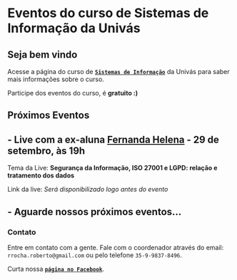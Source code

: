 # Eventos do curso de Sistemas de Informação da Univás

## Seja bem vindo

Acesse a página do curso de **[`Sistemas de Informação`](https://www.univas.edu.br/menu/ensino/graduacao/curso.asp?id=13)** da Univás para saber mais informações sobre o curso.

Participe dos eventos do curso, é **gratuito :)**

## Próximos Eventos

## - Live com a ex-aluna [Fernanda Helena](https://www.linkedin.com/in/fernanda-helena-99738b67/) - 29 de setembro, às 19h

Tema da Live: **Segurança da Informação, ISO 27001 e LGPD: relação e tratamento dos dados**

Link da live: _Será disponibilizado logo antes do evento_

## - Aguarde nossos próximos eventos...


### Contato
Entre em contato com a gente. Fale com o coordenador através do email: `rrocha.roberto@gmail.com` ou pelo telefone `35-9-9837-8496`.

Curta nossa **[`página no Facebook`](https://www.facebook.com/Univas.edu)**.
